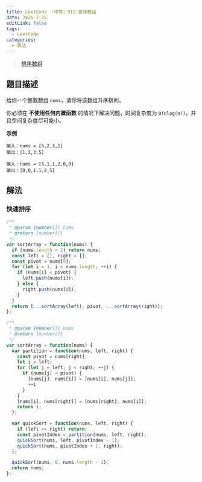 ```yaml
---
title: LeetCode 「中等」912.排序数组
date: 2025-2-25
editLink: false
tags:
  - LeetCode
categories:
  - 算法
---
```


> [排序数组](https://leetcode.cn/problems/sort-an-array/description/)

## 题目描述

给你一个整数数组 `nums`，请你将该数组升序排列。

你必须在 **不使用任何内置函数** 的情况下解决问题，时间复杂度为 `O(nlog(n))`，并且空间复杂度尽可能小。

**示例**

```
输入：nums = [5,2,3,1]
输出：[1,2,3,5]

输入：nums = [5,1,1,2,0,0]
输出：[0,0,1,1,2,5]
```

## 解法

### 快速排序

```js
/**
 * @param {number[]} nums
 * @return {number[]}
 */
var sortArray = function(nums) {
  if (nums.length < 2) return nums;
  const left = [], right = [];
  const pivot = nums[0];
  for (let i = 1; i < nums.length; ++i) {
    if (nums[i] < pivot) {
      left.push(nums[i]);
    } else {
      right.push(nums[i]);
    }
  }
  return [...sortArray(left), pivot, ...sortArray(right)];
};
```

```js
/**
 * @param {number[]} nums
 * @return {number[]}
 */
var sortArray = function(nums) {
  var partition = function(nums, left, right) {
    const pivot = nums[right];
    let i = left;
    for (let j = left; j < right; ++j) {
      if (nums[j] < pivot) {
        [nums[j], nums[i]] = [nums[i], nums[j]];
        ++i
      }
    }
    [nums[i], nums[right]] = [nums[right], nums[i]];
    return i;
  };

  var quickSort = function(nums, left, right) {
    if (left >= right) return;
    const pivotIndex = partition(nums, left, right);
    quickSort(nums, left, pivotIndex - 1);
    quickSort(nums, pivotIndex + 1, right);
  };

  quickSort(nums, 0, nums.length - 1);
  return nums;
};
```
